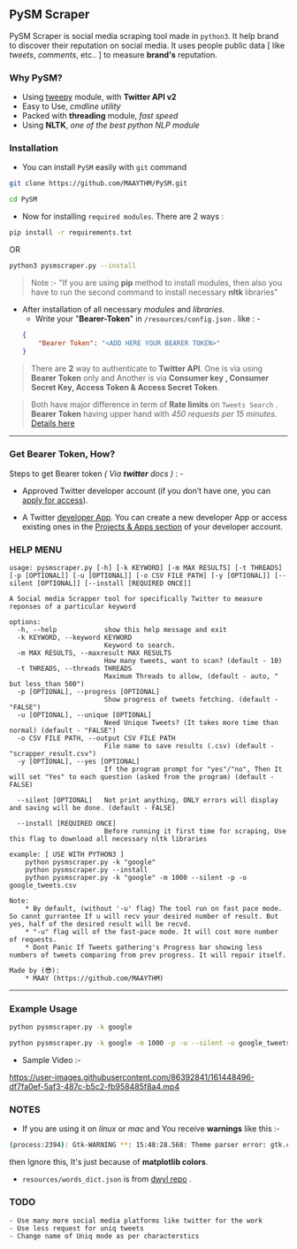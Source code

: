 ## PySM Scraper

PySM Scraper is social media scraping tool made in `python3`. It help brand to discover their reputation on social media. It uses people public data [ like *tweets*, *comments*, etc.. ] to measure **brand's** reputation.

### Why PySM?
- Using [tweepy](https://www.tweepy.org/) module, with **Twitter API v2**
- Easy to Use, *cmdline utility*
- Packed with **threading** module, *fast speed*
- Using **NLTK**, *one of the best python NLP module*

### Installation
- You can install `PySM` easily with `git` command
```sh
git clone https://github.com/MAAYTHM/PySM.git
```

```sh
cd PySM
```

- Now for installing `required modules`. There are 2 ways :
```sh
pip install -r requirements.txt
```
OR
```sh
python3 pysmscraper.py --install
```
> Note :- "If you are using **pip** method to install modules, then also you have to run the second command to install necessary **nltk** libraries"
- After installation of all necessary *modules* and *libraries*.
    - Write your "**Bearer-Token**" in `/resources/config.json` . like : -
    ```json
    {
	    "Bearer Token": "<ADD HERE YOUR BEARER TOKEN>"
    }
    ```
> There are **2** way to authenticate to **Twitter API**. One is via using **Bearer Token** only  and Another is  via **Consumer key , Consumer Secret Key, Access Token & Access Secret Token**.
    
> Both have major difference in term of **Rate limits** on `Tweets Search` . **Bearer Token** having upper hand with *450 requests per 15 minutes*. [Details here](https://developer.twitter.com/en/docs/twitter-api/rate-limits)
---
### Get Bearer Token, How?
Steps to get Bearer token *( Via **twitter** docs )* : -
-   Approved Twitter developer account (if you don’t have one, you can  [apply for access](https://developer.twitter.com/en/apply-for-access)).
    
-   A Twitter  [developer App](https://developer.twitter.com/en/docs/apps). You can create a new developer App or access existing ones in the  [Projects & Apps section](https://developer.twitter.com/en/portal/projects-and-apps)  of your developer account.

### HELP MENU
```
usage: pysmscraper.py [-h] [-k KEYWORD] [-m MAX RESULTS] [-t THREADS] [-p [OPTIONAL]] [-u [OPTIONAL]] [-o CSV FILE PATH] [-y [OPTIONAL]] [--silent [OPTIONAL]] [--install [REQUIRED ONCE]]

A Social media Scrapper tool for specifically Twitter to measure reponses of a particular keyword

options:
  -h, --help            show this help message and exit
  -k KEYWORD, --keyword KEYWORD
                        Keyword to search.
  -m MAX RESULTS, --maxresult MAX RESULTS
                        How many tweets, want to scan? (default - 10)
  -t THREADS, --threads THREADS
                        Maximum Threads to allow, (default - auto, " but less_than 500")
  -p [OPTIONAL], --progress [OPTIONAL]
                        Show progress of tweets fetching. (default - "FALSE")
  -u [OPTIONAL], --unique [OPTIONAL]
                        Need Unique Tweets? (It takes more time than normal) (default - "FALSE")
  -o CSV FILE PATH, --output CSV FILE PATH
                        File name to save results (.csv) (default - "scrapper_result.csv")
  -y [OPTIONAL], --yes [OPTIONAL]
                        If the program prompt for "yes"/"no", Then It will set "Yes" to each question (asked from the program) (default - FALSE)
  
  --silent [OPTIONAL]   Not print anything, ONLY errors will display and saving will be done. (default - FALSE)
  
  --install [REQUIRED ONCE]
                        Before running it first time for scraping, Use this flag to download all necessary nltk libraries

example: [ USE WITH PYTHON3 ]
    python pysmscraper.py -k "google"
    python pysmscraper.py --install
    python pysmscraper.py -k "google" -m 1000 --silent -p -o google_tweets.csv

Note:
    * By default, (without '-u' flag) The tool run on fast pace mode. So cannt gurrantee If u will recv your desired number of result. But yes, half of the desired result will be recvd.
    * "-u" flag will of the fast-pace mode. It will cost more number of requests.
    * Dont Panic If Tweets gathering's Progress bar showing less numbers of tweets comparing from prev progress. It will repair itself.

Made by (😎):
    * MAAY (https://github.com/MAAYTHM)
```

---
### Example Usage

```sh
python pysmscraper.py -k google
```
```sh
python pysmscraper.py -k google -m 1000 -p -u --silent -o google_tweets.csv
```

- Sample Video :-

https://user-images.githubusercontent.com/86392841/161448496-df7fa0ef-5af3-487c-b5c2-fb958485f8a4.mp4


### NOTES
- If you are using it on *linux* or *mac* and You receive **warnings** like this :- 
```sh
(process:2394): Gtk-WARNING **: 15:48:28.568: Theme parser error: gtk.css:4403:12-17: "shade" is not a valid color name.
```
then Ignore this, It's just because of **matplotlib colors**.

- `resources/words_dict.json` is from [dwyl repo](https://github.com/dwyl/english-words) .


### TODO
    - Use many more social media platforms like twitter for the work
    - Use less request for uniq tweets
    - Change name of Uniq mode as per characterstics


